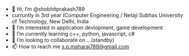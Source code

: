 - 👋 Hi, I’m @shobhitprakash789
-    curruntly in 3rd year (Computer Engineering / Netaji Subhas University of Technology, New Delhi, India
- 👀 I’m interested in application devlopment, game development
- 🌱 I’m currently learning c++, python, javascript, c#
- 💞️ I’m looking to collaborate on ...(standby)
- 📫 How to reach me s.p.maharaj789@gmail.com
